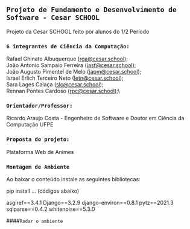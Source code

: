 ## `Projeto de Fundamento e Desenvolvimento de Software - Cesar SCHOOL`
Projeto da Cesar SCHOOL feito por alunos do 1/2 Período


### `6 integrantes de Ciência da Computação:`
  Rafael Ghinato Albuquerque (rga@cesar.school);\
  João Antonio Sampaio Ferreira (jasf@cesar.school);\
  João Augusto Pimentel de Melo (japm@cesar.school);\
  Israel Erlich Terceiro Neto (Ietn@cesar.school);\
  Sara Lages Calaça (slc@cesar.school);\
  Rennan Pontes Cardoso (rpc@cesar.school);\
  
  
### `Orientador/Professor:`
  Ricardo Araujo Costa - Engenheiro de Software e Doutor em Ciência da Computação UFPE
  
  
### `Proposta do projeto:`
  Plataforma Web de Animes
  
### `Montagem de Ambiente`
  
  Ao baixar o conteúdo instale as seguintes bibliotecas:
  
  pip install ... (códigos abaixo)
  
  asgiref==3.4.1
  Django==3.2.9
  django-environ==0.8.1
  pytz==2021.3
  sqlparse==0.4.2
  whitenoise==5.3.0
  
  ####`Rodar o ambiente`
  
  
